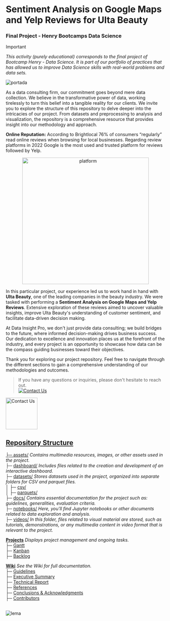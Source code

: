 # Sentiment Analysis on Google Maps and Yelp Reviews for Ulta Beauty
### Final Project - Henry Bootcamps Data Science
> [!IMPORTANT]
> _This activity (purely educational) corresponds to the final project of Bootcamp Henry - Data Science. It is part of our portfolio of practices that has allowed us to improve Data Science skills with real-world problems and data sets._
> 
![portada](https://github.com/JohannaRangel/ProyectoFinal_YelpGoogleMaps/raw/main/assets/portada.png)

As a data consulting firm, our commitment goes beyond mere data collection. We believe in the transformative power of data, working tirelessly to turn this belief into a tangible reality for our clients. We invite you to explore the structure of this repository to delve deeper into the intricacies of our project. From datasets and preprocessing to analysis and visualization, the repository is a comprehensive resource that provides insight into our methodology and approach.

**Online Reputation:** According to Brightlocal 76% of consumers “regularly” read online reviews when browsing for local businesses. Regarding review platforms in 2022 Google is the most used and trusted platform for reviews followed by Yelp.

<p align="center">
  <img src="https://github.com/JohannaRangel/FinalProject_YelpGoogleMaps/blob/main/assets/platformreviews.png" width="400" alt="platform">
</p>

In this particular project, our experience led us to work hand in hand with **Ulta Beauty**, one of the leading companies in the beauty industry. We were tasked with performing a **Sentiment Analysis on Google Maps and Yelp Reviews**. Extensive exploration of these reviews aimed to uncover valuable insights, improve Ulta Beauty's understanding of customer sentiment, and facilitate data-driven decision making.

At Data Insight Pro, we don't just provide data consulting; we build bridges to the future, where informed decision-making drives business success. Our dedication to excellence and innovation places us at the forefront of the industry, and every project is an opportunity to showcase how data can be the compass guiding businesses toward their objectives.

Thank you for exploring our project repository. Feel free to navigate through the different sections to gain a comprehensive understanding of our methodologies and outcomes. 
> If you have any questions or inquiries, please don't hesitate to reach out.<br /> 
[![Contact Us](https://github.com/JohannaRangel/FinalProject_YelpGoogleMaps/blob/main/assets/contact.png)](https://github.com/JohannaRangel/FinalProject_YelpGoogleMaps/wiki#contributors)


> <a href="https://github.com/JohannaRangel/FinalProject_YelpGoogleMaps/wiki#contributors">
  <img src="https://github.com/JohannaRangel/FinalProject_YelpGoogleMaps/blob/main/assets/contact.png" alt="Contact Us" width="100">


## Repository Structure<br />
├─ [assets/](https://github.com/JohannaRangel/FinalProject_YelpGoogleMaps/tree/main/assets) _Contains multimedia resources, images, or other assets used in the project._<br />
├─ [dashboard/](https://github.com/JohannaRangel/FinalProject_YelpGoogleMaps/tree/main/dashboard) _Includes files related to the creation and development of an interactive dashboard._<br />
├─ [datasets/](https://github.com/JohannaRangel/FinalProject_YelpGoogleMaps/tree/main/datasets) _Stores datasets used in the project, organized into separate folders for CSV and parquet files._<br />
│  ├─ [csv/](https://github.com/JohannaRangel/FinalProject_YelpGoogleMaps/tree/main/datasets/csv)<br /> 
│  ├─ [parquets/](https://github.com/JohannaRangel/FinalProject_YelpGoogleMaps/tree/main/datasets/parquets)<br />
├─ [docs/](https://github.com/JohannaRangel/FinalProject_YelpGoogleMaps/tree/main/docs) _Contains essential documentation for the project such as: guidelines, generalities, evaluation criteria._<br />
├─ [notebooks/](https://github.com/JohannaRangel/FinalProject_YelpGoogleMaps/tree/main/notebooks) _Here, you'll find Jupyter notebooks or other documents related to data exploration and analysis._<br />
├─ [videos/](https://github.com/JohannaRangel/FinalProject_YelpGoogleMaps/tree/main/videos) _In this folder, files related to visual material are stored, such as tutorials, demonstrations, or any multimedia content in video format that is relevant to the project._<br />

**[Projects](https://github.com/users/JohannaRangel/projects/5)** _Displays project management and ongoing tasks._<br /> 
├─ [Gantt](https://github.com/users/JohannaRangel/projects/5/views/1)<br />
├─ [Kanban](https://github.com/users/JohannaRangel/projects/5/views/2)<br />
├─ [Backlog](https://github.com/users/JohannaRangel/projects/5/views/3)<br />

**[Wiki](https://github.com/JohannaRangel/FinalProject_YelpGoogleMaps/wiki)** _See the Wiki for full documentation._<br /> 
├─ [Guidelines](https://github.com/JohannaRangel/FinalProject_YelpGoogleMaps/wiki/Guidelines)<br />
├─ [Executive Summary](https://github.com/JohannaRangel/FinalProject_YelpGoogleMaps/wiki/Executive%E2%80%90Summary)<br />
├─ [Technical Report](https://github.com/JohannaRangel/FinalProject_YelpGoogleMaps/wiki/Technical%E2%80%90Report)<br />
├─ [References](https://github.com/JohannaRangel/FinalProject_YelpGoogleMaps/wiki/References)<br />
├─ [Conclusions & Acknowledgments](https://github.com/JohannaRangel/FinalProject_YelpGoogleMaps/wiki/Conclusions%E2%80%90Acknowledgments)<br />
├─ [Contributors](https://github.com/JohannaRangel/FinalProject_YelpGoogleMaps/wiki#contributors)<br />
<br />

![lema](https://github.com/JohannaRangel/FinalProject_YelpGoogleMaps/blob/main/assets/lema.png)
